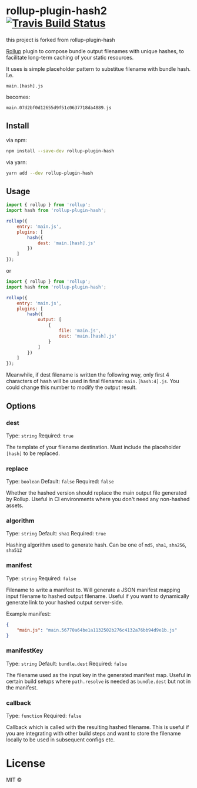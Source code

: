 # rollup-plugin-hash2 [![Travis Build Status][travis-img]][travis]

this project is forked from rollup-plugin-hash

[travis-img]: https://travis-ci.org/phamann/rollup-plugin-hash.svg
[travis]: https://travis-ci.org/phamann/rollup-plugin-hash
[rollup]: https://github.com/rollup/rollup

[Rollup] plugin to compose bundle output filenames with unique hashes, to facilitate long-term caching of your static resources.

It uses is simple placeholder pattern to substitue filename with bundle hash. I.e.
```
main.[hash].js
```
becomes:
```
main.07d2bf0d12655d9f51c0637718da4889.js
```

## Install

via npm:
```sh
npm install --save-dev rollup-plugin-hash
```

via yarn:
```sh
yarn add --dev rollup-plugin-hash
```

## Usage

```js
import { rollup } from 'rollup';
import hash from 'rollup-plugin-hash';

rollup({
    entry: 'main.js',
    plugins: [
        hash({ 
			dest: 'main.[hash].js'	
		})
    ]
});
```

or 

```js
import { rollup } from 'rollup';
import hash from 'rollup-plugin-hash';

rollup({
    entry: 'main.js',
    plugins: [
        hash({ 
			output: [
                {
                    file: 'main.js',
                    dest: 'main.[hash].js'
                }
            ]	
		})
    ]
});
```

Meanwhile, if dest filename is written the following way, only first 4 characters of hash will
be used in final filename: `main.[hash:4].js`. You could change this number to modify the
output result.

## Options

### dest

Type: `string`
Required: `true`

The template of your filename destination. Must include the placeholder `[hash]` to be replaced.

### replace

Type: `boolean`
Default: `false`
Required: `false`

Whether the hashed version should replace the main output file generated by Rollup. 
Useful in CI environments where you don't need any non-hashed assets.

### algorithm

Type: `string`
Default: `sha1`
Required: `true`

Hashing algorithm used to generate hash. Can be one of `md5`, `sha1`, `sha256`, `sha512`

### manifest

Type: `string`
Required: `false`

Filename to write a manifest to. Will generate a JSON manifest mapping input filename to hashed output filename. 
Useful if you want to dynamically generate link to your hashed output server-side.

Example manifest:
```json
{
	"main.js": "main.56770a64be1a1132502b276c4132a76bb94d9e1b.js"
}
```

### manifestKey

Type: `string`
Default: `bundle.dest`
Required: `false`

The filename used as the input key in the generated manifest map. 
Useful in certain build setups where `path.resolve` is needed as `bundle.dest` but not in the manifest.

### callback

Type: `function`
Required: `false`

Callback which is called with the resulting hashed filename. This is useful if you are integrating with other build steps and want to store the filename locally to be used in subsequent configs etc.

# License

MIT ©
